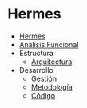 Hermes
======

* [Hermes](../README.md)
* [Análisis Funcional](analisis-funcional/README.md)
* Estructura
    * [Arquitectura](estructura/arquitectura.md)
* Desarrollo
    * [Gestión](desarrollo/gestion.md)
    * [Metodología](desarrollo/metodologia.md)
    * [Código](desarrollo/codigo.md)